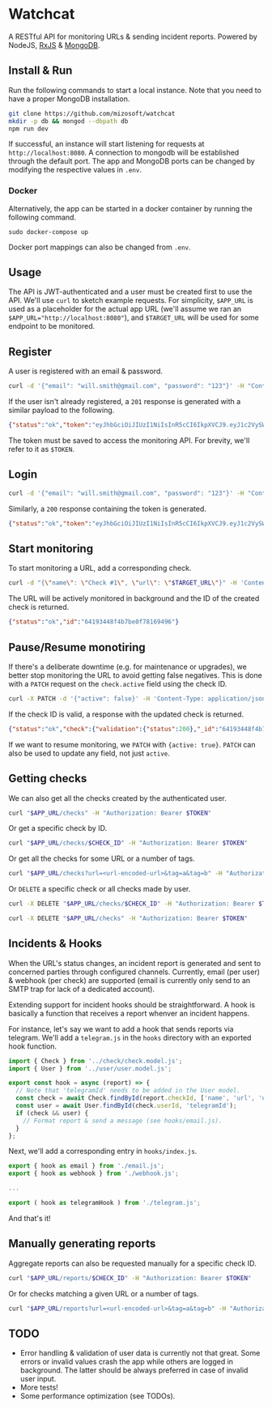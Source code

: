 # Watchcat

A RESTful API for monitoring URLs & sending incident reports. Powered by NodeJS, [RxJS](https://rxjs.dev/) & [MongoDB](https://www.mongodb.com/).

## Install & Run

Run the following commands to start a local instance. Note that you need to have a proper MongoDB installation.

```bash
git clone https://github.com/mizosoft/watchcat
mkdir -p db && mongod --dbpath db
npm run dev
```

If successful, an instance will start listening for requests at `http://localhost:8080`. A connection to mongodb will be established through the default port. The app and MongoDB ports can be changed by modifying the respective values in `.env`. 

### Docker

Alternatively, the app can be started in a docker container by running the following command.

```
sudo docker-compose up
```

Docker port mappings can also be changed from `.env`.

## Usage

The API is JWT-authenticated and a user must be created first to use the API. We'll use `curl` to sketch example requests. For simplicity, `$APP_URL` is used as a placeholder for the actual app URL (we'll assume we ran an `$APP_URL="http://localhost:8080"`), and `$TARGET_URL` will be used for some endpoint to be monitored.

## Register

A user is registered with an email & password.

```bash
curl -d '{"email": "will.smith@gmail.com", "password": "123"}' -H "Content-Type: application/json" "$APP_URL/users"
```

If the user isn't already registered, a `201` response is generated with a similar payload to the following.

```json
{"status":"ok","token":"eyJhbGciOiJIUzI1NiIsInR5cCI6IkpXVCJ9.eyJ1c2VySWQiOiI2NDE5MzE5YmMwNjVkOGY3ZGI1ZThlMjQiLCJpYXQiOjE2NzkzNzI2OTl9.JQYO2Uv-XHCp5FBkGvEbaqXeelWJdU05TKRKKdpVpcU"}
```

The token must be saved to access the monitoring API. For brevity, we'll refer to it as `$TOKEN`.

## Login

```bash
curl -d '{"email": "will.smith@gmail.com", "password": "123"}' -H "Content-Type: application/json" "$APP_URL/users/login"
```

Similarly, a `200` response containing the token is generated.

```json
{"status":"ok","token":"eyJhbGciOiJIUzI1NiIsInR5cCI6IkpXVCJ9.eyJ1c2VySWQiOiI2NDE5MzE5YmMwNjVkOGY3ZGI1ZThlMjQiLCJpYXQiOjE2NzkzNzMxMTV9.wnR1G2VbdilQgQ-qbAoEgRwbWMi6lICE1yUqiiTYCnI"}
```

## Start monitoring

To start monitoring a URL, add a corresponding check.

```bash
curl -d "{\"name\": \"Check #1\", \"url\": \"$TARGET_URL\"}" -H 'Content-Type: application/json' -H "Authorization: Bearer $TOKEN" "$APP_URL/checks"
```

The URL will be actively monitored in background and the ID of the created check is returned.

```json
{"status":"ok","id":"64193448f4b7be0f78169496"}
```

## Pause/Resume monotiring 

If there's a deliberate downtime (e.g. for maintenance or upgrades), we better stop monitoring the URL to avoid getting false negatives. This is done with a `PATCH` request on the `check.active` field using the check ID.

```bash
curl -X PATCH -d '{"active": false}' -H 'Content-Type: application/json' -H "Authorization: Bearer $TOKEN" "$APP_URL/checks/$CHECK_ID"
```

If the check ID is valid, a response with the updated check is returned.

```json
{"status":"ok","check":{"validation":{"status":200},"_id":"64193448f4b7be0f78169496","name":"Check #1","url":"http://localhost:50002/","active":false,"port":-1,"method":"GET","headers":{},"timeoutSeconds":5,"intervalSeconds":2,"threshold":1,"retries":0,"retryDelaySeconds":1,"ignoreSsl":false,"tags":[],"userId":"64193411f4b7be0f78169492","__v":0}}
```

If we want to resume monitoring, we `PATCH` with `{active: true}`. `PATCH` can also be used to update any field, not just `active`.

## Getting checks

We can also get all the checks created by the authenticated user. 

```bash
curl "$APP_URL/checks" -H "Authorization: Bearer $TOKEN"
```

Or get a specific check by ID.

```bash
curl "$APP_URL/checks/$CHECK_ID" -H "Authorization: Bearer $TOKEN"
```

Or get all the checks for some URL or a number of tags.

```bash
curl "$APP_URL/checks?url=<url-encoded-url>&tag=a&tag=b" -H "Authorization: Bearer $TOKEN"
```

Or `DELETE` a specific check or all checks made by user.

```bash
curl -X DELETE "$APP_URL/checks/$CHECK_ID" -H "Authorization: Bearer $TOKEN"
```

```bash
curl -X DELETE "$APP_URL/checks" -H "Authorization: Bearer $TOKEN"
```

## Incidents & Hooks

When the URL's status changes, an incident report is generated and sent to concerned parties through configured channels. Currently, email (per user) & webhook (per check) are supported (email is currently only send to an SMTP trap for lack of a dedicated account). 

Extending support for incident hooks should be straightforward. A hook is basically a function that receives a report whenver an incident happens. 

For instance, let's say we want to add a hook that sends reports via telegram. We'll add a `telegram.js` in the `hooks` directory with an exported hook function.

```js
import { Check } from '../check/check.model.js';
import { User } from '../user/user.model.js';

export const hook = async (report) => {
  // Note that 'telegramId' needs to be added in the User model.
  const check = await Check.findById(report.checkId, ['name', 'url', 'userId']);
  const user = await User.findById(check.userId, 'telegramId');
  if (check && user) {
    // Format report & send a message (see hooks/email.js).
  }
};
```

Next, we'll add a corresponding entry in `hooks/index.js`.

```js
export { hook as email } from './email.js';
export { hook as webhook } from './webhook.js';

...

export ( hook as telegramHook ) from './telegram.js';
```

And that's it!

## Manually generating reports

Aggregate reports can also be requested manually for a specific check ID.

```bash
curl "$APP_URL/reports/$CHECK_ID" -H "Authorization: Bearer $TOKEN"
```

Or for checks matching a given URL or a number of tags.

```bash
curl "$APP_URL/reports?url=<url-encoded-url>&tag=a&tag=b" -H "Authorization: Bearer $TOKEN"
```

## TODO 

- Error handling & validation of user data is currently not that great. Some errors or invalid values crash the app while others are logged in background. The latter should be always preferred in case of invalid user input.
- More tests!
- Some performance optimization (see TODOs).
